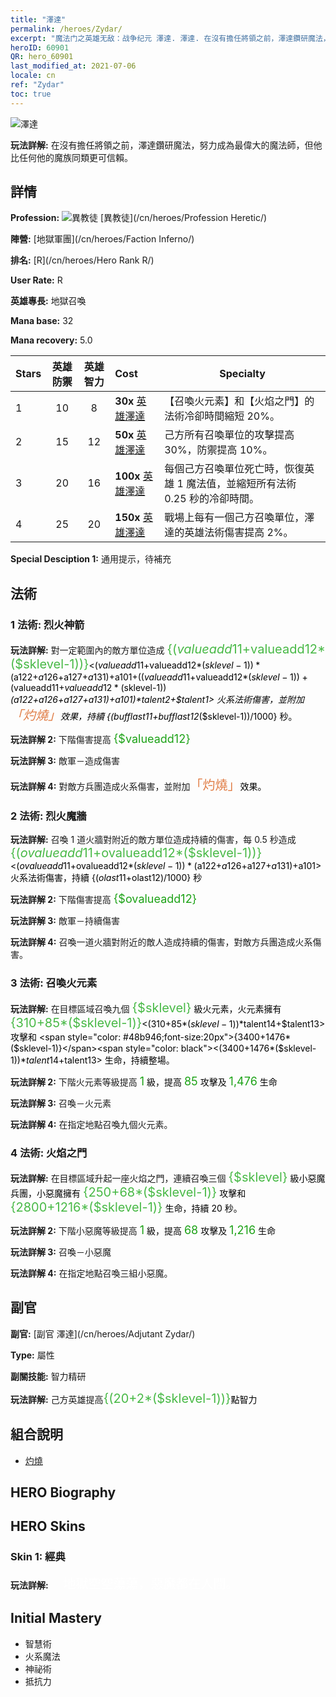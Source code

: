 ```yaml
---
title: "澤達"
permalink: /heroes/Zydar/
excerpt: "魔法门之英雄无敌：战争纪元 澤達. 澤達. 在沒有擔任將領之前，澤達鑽研魔法，努力成為最偉大的魔法師，但他比任何他的魔族同類更可信賴。"
heroID: 60901
QR: hero_60901
last_modified_at: 2021-07-06
locale: cn
ref: "Zydar"
toc: true
---
```

  ![澤達](/images/h/h_Zydar.jpg)

 **玩法詳解:** 在沒有擔任將領之前，澤達鑽研魔法，努力成為最偉大的魔法師，但他比任何他的魔族同類更可信賴。
## 詳情
 **Profession:** ![異教徒](/images/h/h_prof_10.png)  [異教徒](/cn/heroes/Profession Heretic/)

 **陣營:** [地獄軍團](/cn/heroes/Faction Inferno/)

 **排名:** [R](/cn/heroes/Hero Rank R/)

 **User Rate:** R

 **英雄專長:** 地獄召喚

 **Mana base:** 32

 **Mana recovery:** 5.0


  | Stars | 英雄防禦 | 英雄智力 | Cost |     Specialty     |
  |---------|:---------------:|:---------------:|:--|--------------------|
  |    1    | 10 | 8 | **30x** [英雄澤達](/cn/Items/her_385/) | 【召喚火元素】和【火焰之門】的法術冷卻時間縮短 20%。 |
  |    2    | 15 | 12 | **50x** [英雄澤達](/cn/Items/her_385/) | 己方所有召喚單位的攻擊提高 30%，防禦提高 10%。 |
  |    3    | 20 | 16 | **100x** [英雄澤達](/cn/Items/her_385/) | 每個己方召喚單位死亡時，恢復英雄 1 魔法值，並縮短所有法術 0.25 秒的冷卻時間。 |
  |    4    | 25 | 20 | **150x** [英雄澤達](/cn/Items/her_385/) | 戰場上每有一個己方召喚單位，澤達的英雄法術傷害提高 2%。 |

 **Special Desciption 1:** 通用提示，待補充

## 法術
### 1 法術: 烈火神箭
 **玩法詳解:** 對一定範圍內的敵方單位造成 <span style="color: #48b946;font-size:20px">{($valueadd11+$valueadd12*($sklevel-1))}</span><span style="color: black"><($valueadd11+$valueadd12*($sklevel-1))*($a122+$a126+$a127+$a131)+$a101+(($valueadd11+$valueadd12*($sklevel-1))+($valueadd11+$valueadd12*($sklevel-1))*($a122+$a126+$a127+$a131)+$a101)*$talent2+$talent1> 火系法術傷害，並附加<span style="color: #e07c44;font-size:20px">「灼燒」</span><span style="color: black">效果，持續 {($bufflast11+$bufflast12*($sklevel-1))/1000} 秒。

 **玩法詳解 2:** 下階傷害提高 <span style="color: #1ca216;font-size:18px">{$valueadd12}</span><span style="color: black">

 **玩法詳解 3:** 敵軍－造成傷害

 **玩法詳解 4:** 對敵方兵團造成火系傷害，並附加<span style="color: #e07c44;font-size:20px">「灼燒」</span><span style="color: black">效果。

### 2 法術: 烈火魔牆
 **玩法詳解:** 召喚 1 道火牆對附近的敵方單位造成持續的傷害，每 0.5 秒造成 <span style="color: #48b946;font-size:20px">{($ovalueadd11+$ovalueadd12*($sklevel-1))}</span><span style="color: black"><($ovalueadd11+$ovalueadd12*($sklevel-1))*($a122+$a126+$a127+$a131)+$a101> 火系法術傷害，持續 {($olast11+$olast12)/1000} 秒

 **玩法詳解 2:** 下階傷害提高 <span style="color: #1ca216;font-size:18px">{$ovalueadd12}</span><span style="color: black">

 **玩法詳解 3:** 敵軍－持續傷害

 **玩法詳解 4:** 召喚一道火牆對附近的敵人造成持續的傷害，對敵方兵團造成火系傷害。

### 3 法術: 召喚火元素
 **玩法詳解:** 在目標區域召喚九個 <span style="color: #48b946;font-size:20px">{$sklevel}</span><span style="color: black"> 級火元素，火元素擁有 <span style="color: #48b946;font-size:20px">{310+85*($sklevel-1)}</span><span style="color: black"><(310+85*($sklevel-1))*$talent14+$talent13> 攻擊和 <span style="color: #48b946;font-size:20px">{3400+1476*($sklevel-1)}</span><span style="color: black"><(3400+1476*($sklevel-1))*$talent14+$talent13> 生命，持續整場。

 **玩法詳解 2:** 下階火元素等級提高 <span style="color: #1ca216;font-size:18px">1</span><span style="color: black"> 級，提高 <span style="color: #1ca216;font-size:18px">85</span><span style="color: black"> 攻擊及 <span style="color: #1ca216;font-size:18px">1,476</span><span style="color: black"> 生命

 **玩法詳解 3:** 召喚－火元素

 **玩法詳解 4:** 在指定地點召喚九個火元素。

### 4 法術: 火焰之門
 **玩法詳解:** 在目標區域升起一座火焰之門，連續召喚三個 <span style="color: #48b946;font-size:20px">{$sklevel}</span><span style="color: black"> 級小惡魔兵團，小惡魔擁有 <span style="color: #48b946;font-size:20px">{250+68*($sklevel-1)}</span><span style="color: black"> 攻擊和 <span style="color: #48b946;font-size:20px">{2800+1216*($sklevel-1)}</span><span style="color: black"> 生命，持續 20 秒。

 **玩法詳解 2:** 下階小惡魔等級提高 <span style="color: #1ca216;font-size:18px">1</span><span style="color: black"> 級，提高 <span style="color: #1ca216;font-size:18px">68</span><span style="color: black"> 攻擊及 <span style="color: #1ca216;font-size:18px">1,216</span><span style="color: black"> 生命

 **玩法詳解 3:** 召喚－小惡魔

 **玩法詳解 4:** 在指定地點召喚三組小惡魔。


## 副官

 **副官:**  [副官 澤達](/cn/heroes/Adjutant Zydar/) 

 **Type:**  屬性 

 **副關技能:**  智力精研 

 **玩法詳解:** 己方英雄提高<span style="color: #48b946;font-size:20px">{(20+2*($sklevel-1))}</span><span style="color: black">點智力

## 組合說明

* [灼燒](/cn/combination/灼燒/) 

## HERO Biography

## HERO Skins
### Skin 1: **經典**

 **玩法詳解:** <span style="color: #ffffff;font-size:20px">　地獄空空蕩蕩，惡魔都在人間。</span>



## Initial Mastery
   - 智慧術
   - 火系魔法
   - 神祕術
   - 抵抗力
